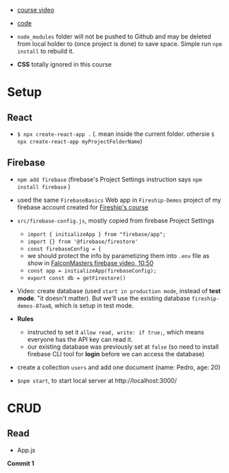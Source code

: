 - [course video](https://www.youtube.com/watch?v=jCY6DH8F4oc)
- [code](https://github.com/machadop1407/firebase-react-crud)

- `node_modules` folder will not be pushed to Github and may be deleted from local holder to (once project is done) to save space. Simple run `npm install` to rebuild it.

- **CSS** totally ignored in this course

# Setup

## React

- `$ npx create-react-app .` (. mean inside the current folder. othersie `$ npx create-react-app myProjectFolderName`)

## Firebase

- `npm add firebase` (firebase's Project Settings instruction says `npm install firebase` )
- used the same `FirebaseBasics` Web app in `Fireship-Demos` project of my firebase account created for [Fireship's course](https://www.youtube.com/watch?v=q5J5ho7YUhA)

- `src/firebase-config.js`, mostly copied from firebase Project Settings

  - `import { initializeApp } from "firebase/app";`
  - `import {} from '@firebase/firestore'`
  - `const firebaseConfig = {`
  - we should protect the info by parametizing them into `.env` file as show in [FalconMasters firebase video, 10:50](https://www.youtube.com/watch?v=s_Txhh-clVk)
  - `const app = initializeApp(firebaseConfig);`
  - `export const db = getFirestore()`

- Video: create database (used `start in production mode`, instead of **test mode**. "it doesn't matter). But we'll use the existing database `fireship-demos-87aa8`, which is setup in test mode.

- **Rules**

  - instructed to set it `allow read, write: if true;`, which means everyone has the API key can read it.
  - our existing database was previously set at `false` (so need to install firebase CLI tool for **login** before we can access the database)

- create a collection `users` and add one document (name: Pedro, age: 20)

- `$npm start`, to start local server at http://localhost:3000/

# CRUD

## Read

- App.js

**Commit 1**
